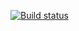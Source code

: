[![Build status](https://ci.appveyor.com/api/projects/status/gpefj3f38yvqhr4q/branch/master?svg=true)](https://ci.appveyor.com/project/Margo0790/ht2-1-6pkrs/branch/master)
